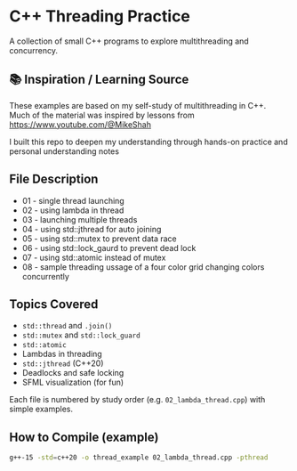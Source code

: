 # C++ Threading Practice

A collection of small C++ programs to explore multithreading and concurrency.

## 📚 Inspiration / Learning Source

These examples are based on my self-study of multithreading in C++.  
Much of the material was inspired by lessons from https://www.youtube.com/@MikeShah

I built this repo to deepen my understanding through hands-on practice and personal understanding notes


## File Description

- 01 - single thread launching
- 02 - using lambda in thread
- 03 - launching multiple threads
- 04 - using std::jthread for auto joining
- 05 - using std::mutex to prevent data race
- 06 - using std::lock_gaurd to prevent dead lock
- 07 - using std::atomic instead of mutex
- 08 - sample threading ussage of a four color grid changing colors concurrently

## Topics Covered

- `std::thread` and `.join()`
- `std::mutex` and `std::lock_guard`
- `std::atomic`
- Lambdas in threading
- `std::jthread` (C++20)
- Deadlocks and safe locking
- SFML visualization (for fun)

Each file is numbered by study order (e.g. `02_lambda_thread.cpp`) with simple examples.

## How to Compile (example)

```bash
g++-15 -std=c++20 -o thread_example 02_lambda_thread.cpp -pthread
